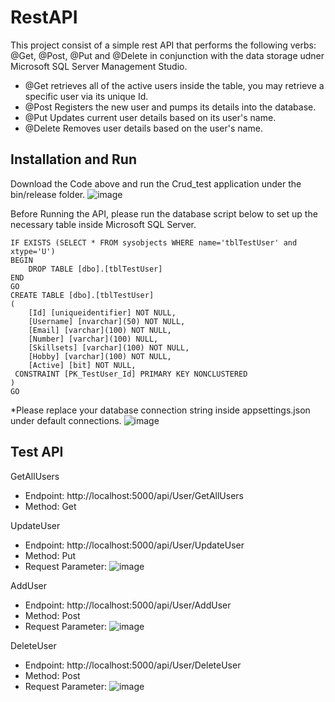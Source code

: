 # RestAPI
This project consist of a simple rest API that performs the following verbs: @Get, @Post, @Put and @Delete 
in conjunction with the data storage udner Microsoft SQL Server Management Studio.
- @Get retrieves all of the active users inside the table, you may retrieve a specific user via its unique Id.
- @Post Registers the new user and pumps its details into the database.
- @Put Updates current user details based on its user's name.
- @Delete Removes user details based on the user's name.

## Installation and Run
Download the Code above and run the Crud_test application under the bin/release folder.
![image](https://github.com/L0ucas/RestAPI/assets/50651727/549b5cf5-cfea-4c76-b188-c2c1690317a8)

Before Running the API, please run the database script below to set up the necessary table inside Microsoft SQL Server.
```
IF EXISTS (SELECT * FROM sysobjects WHERE name='tblTestUser' and xtype='U')
BEGIN
	DROP TABLE [dbo].[tblTestUser]
END
GO
CREATE TABLE [dbo].[tblTestUser]
(
	[Id] [uniqueidentifier] NOT NULL,
	[Username] [nvarchar](50) NOT NULL,
	[Email] [varchar](100) NOT NULL,
	[Number] [varchar](100) NULL,
	[Skillsets] [varchar](100) NOT NULL,
	[Hobby] [varchar](100) NOT NULL,
	[Active] [bit] NOT NULL,
 CONSTRAINT [PK_TestUser_Id] PRIMARY KEY NONCLUSTERED 
)
GO
```
*Please replace your database connection string inside appsettings.json under default connections.
![image](https://github.com/L0ucas/RestAPI/assets/50651727/4b49128b-88a0-4025-8d9f-935a2c35ce5c)

## Test API
GetAllUsers
- Endpoint: http://localhost:5000/api/User/GetAllUsers
- Method: Get

UpdateUser
- Endpoint: http://localhost:5000/api/User/UpdateUser
- Method: Put
- Request Parameter: ![image](https://github.com/L0ucas/RestAPI/assets/50651727/c36de655-7180-4b61-80b1-101f048e27bb)

AddUser
- Endpoint: http://localhost:5000/api/User/AddUser
- Method: Post
- Request Parameter: ![image](https://github.com/L0ucas/RestAPI/assets/50651727/c36de655-7180-4b61-80b1-101f048e27bb)

DeleteUser
- Endpoint: http://localhost:5000/api/User/DeleteUser
- Method: Post
- Request Parameter: ![image](https://github.com/L0ucas/RestAPI/assets/50651727/4ef8bdbc-9324-442a-b036-4b0ab58165a1)

